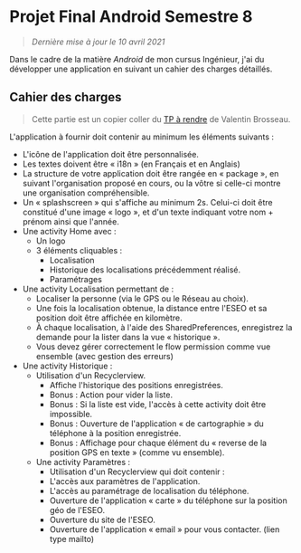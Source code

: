 # Projet Final Android Semestre 8
> *Dernière mise à jour le 10 avril 2021*

Dans le cadre de la matière *Android* de mon cursus Ingénieur, j'ai du développer une application en suivant un cahier des charges détaillés.

## Cahier des charges

> Cette partie est un copier coller du [TP à rendre](https://cours.brosseau.ovh/tp/android/app-base-android.html) de Valentin Brosseau.

L'application à fournir doit contenir au minimum les éléments suivants :

- L'icône de l'application doit être personnalisée.
- Les textes doivent être « i18n » (en Français et en Anglais)
- La structure de votre application doit être rangée en « package », en suivant l'organisation proposé en cours, ou la vôtre si celle-ci montre une organisation compréhensible.
- Un « splashscreen » qui s'affiche au minimum 2s. Celui-ci doit être constitué d'une image « logo », et d'un texte indiquant votre nom + prénom ainsi que l'année.
- Une activity Home avec :
  - Un logo
  - 3 éléments cliquables :
    - Localisation
    - Historique des localisations précédemment réalisé.
    - Paramétrages
- Une activity Localisation permettant de :
  - Localiser la personne (via le GPS ou le Réseau au choix).
  - Une fois la localisation obtenue, la distance entre l'ESEO et sa position doit être affichée en kilomètre.
  - À chaque localisation, à l'aide des SharedPreferences, enregistrez la demande pour la lister dans la vue « historique ».
  - Vous devez gérer correctement le flow permission comme vue ensemble (avec gestion des erreurs)
- Une activity Historique :
  - Utilisation d'un Recyclerview.
    - Affiche l'historique des positions enregistrées.
    - Bonus : Action pour vider la liste.
    - Bonus : Si la liste est vide, l'accès à cette activity doit être impossible.
    - Bonus : Ouverture de l'application « de cartographie » du téléphone à la position enregistrée.
    - Bonus : Affichage pour chaque élément du « reverse de la position GPS en texte » (comme vu ensemble).
  - Une activity Paramètres :
    - Utilisation d'un Recyclerview qui doit contenir :
    - L'accès aux paramètres de l'application.
    - L'accès au paramétrage de localisation du téléphone.
    - Ouverture de l'application « carte » du téléphone sur la position géo de l'ESEO.
    - Ouverture du site de l'ESEO.
     - Ouverture de l'application « email » pour vous contacter. (lien type mailto)
